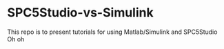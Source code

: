 # SPC5Studio-vs-Simulink
This repo is to present tutorials for using Matlab/Simulink and SPC5Studio
Oh oh
